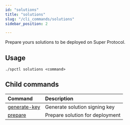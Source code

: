 ```yaml
---
id: "solutions"
title: "solutions"
slug: "/cli_commands/solutions"
sidebar_position: 2

---
```


Prepare yours solutions to be deployed on Super Protocol.

## Usage

```
./spctl solutions <command>
```

## Child commands

|**Command**|**Description**|
| :- | :- |
|[generate-key](/developers/cli_commands/solutions/generate-key)|Generate solution signing key|
|[prepare](/developers/cli_commands/solutions/prepare)|Prepare solution for deployment|